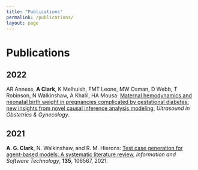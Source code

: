 ```yaml
---
title: "Publications"
permalink: /publications/
layout: page
---
```

# Publications
## 2022
AR Anness, **A Clark**, K Melhuish, FMT Leone, MW Osman, D Webb, T Robinson, N Walkinshaw, A Khalil, HA Mousa: [Maternal hemodynamics and neonatal birth weight in pregnancies complicated by gestational diabetes: new insights from novel causal inference analysis modeling](https://obgyn.onlinelibrary.wiley.com/doi/abs/10.1002/uog.24864), *Ultrasound in Obstetrics & Gynecology*.

## 2021
**A. G. Clark**, N. Walkinshaw, and R. M. Hierons: [Test case generation for agent-based models: A systematic literature review](https://arxiv.org/abs/2103.07370), *Information and Software Technology*, **135**, 106567, 2021.

